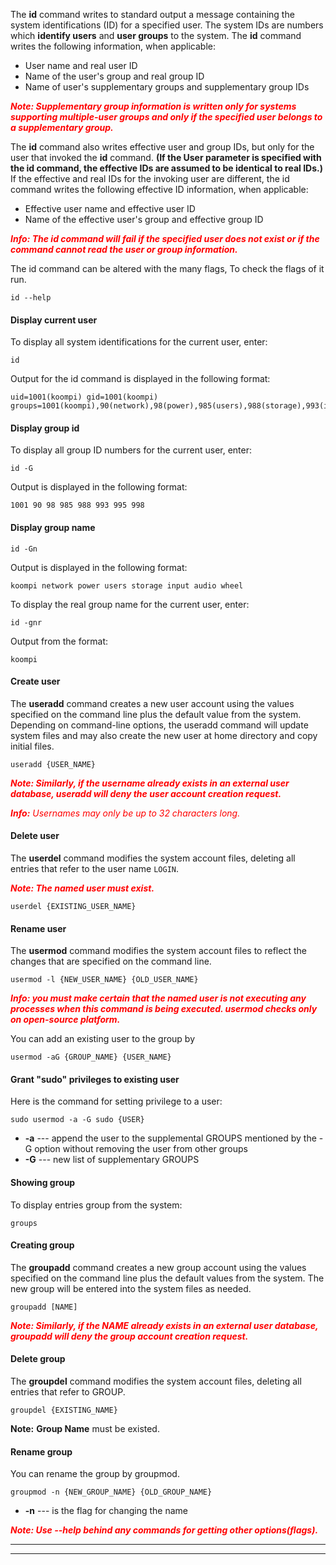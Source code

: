 The **id** command writes to standard output a message containing the system identifications (ID) for a specified user. The system IDs are numbers which **identify users** and **user groups** to the system. The **id** command writes the following information, when applicable:

- User name and real user ID
- Name of the user's group and real group ID
- Name of user's supplementary groups and supplementary group IDs


***<p style="color:red;"> **Note:** Supplementary group information is written only for systems supporting multiple-user groups and only if the specified user belongs to a supplementary group.  </p>***



The **id** command also writes effective user and group IDs, but only for the user that invoked the **id** command. **(If the User parameter is specified with the id command, the effective IDs are assumed to be identical to real IDs.)** If the effective and real IDs for the invoking user are different, the id command writes the following effective ID information, when applicable:

- Effective user name and effective user ID
- Name of the effective user's group and effective group ID



***<p style="color:red;"> **Info:** The **id** command will fail if the specified user does not exist or if the command cannot read the user or group information. </p>***


The id command can be altered with the many flags, To check the flags of it run.
```
id --help
```
#### Display current user
To display all system identifications for the current user, enter: 
```
id 
```
Output for the id command is displayed in the following format: 
```
uid=1001(koompi) gid=1001(koompi) groups=1001(koompi),90(network),98(power),985(users),988(storage),993(input),995(audio),998(wheel)
```
#### Display group id
To display all group ID numbers for the current user, enter:
```
id -G
```
Output is displayed in the following format: 
```
1001 90 98 985 988 993 995 998
```
#### Display group name
```
id -Gn
```
Output is displayed in the following format: 
```
koompi network power users storage input audio wheel
```
To display the real group name for the current user, enter: 
```
id -gnr
```
Output from the format:
```
koompi
```
#### Create user
The **useradd** command creates a new user account using the values specified on the command line plus the default value from the system. Depending on command-line options, the useradd command will update system files and may also create the new user at home directory and copy initial files.

```
useradd {USER_NAME}
```

***<p style="color:red;"> **Note:** Similarly, if the username already exists in an external user database, useradd will deny the user account creation request. </p>***


*<p style="color:red;"> **Info:** Usernames may only be up to 32 characters long.</p>*

#### Delete user
The **userdel**  command modifies the system account files, deleting all entries that refer to the user name `LOGIN`.


***<p style="color:red;"> **Note:** The named user must exist.</p>***


```
userdel {EXISTING_USER_NAME}
```
#### Rename user
The **usermod** command modifies the system account files to reflect the changes that are specified on the command line.
```
usermod -l {NEW_USER_NAME} {OLD_USER_NAME}
```

***<p style="color:red;"> **Info:** you must make certain that the named user is not executing any processes when this command is being executed. **usermod** checks only on open-source platform. </p>***


You can add an existing user to the group by
```
usermod -aG {GROUP_NAME} {USER_NAME}
```

#### Grant "sudo" privileges to existing user
Here is the command for setting privilege to a user:
```
sudo usermod -a -G sudo {USER}
```
- **-a** --- append the user to the supplemental GROUPS mentioned by the -G option without removing the user from other groups
- **-G** --- new list of supplementary GROUPS 

#### Showing group
To display entries group from the system:
```
groups
``` 

#### Creating group
The **groupadd** command creates a new group account using the values specified on the command line plus the default values from the system. The new group will be entered into the system files as needed.
```
groupadd [NAME]
```

***<p style="color:red;"> **Note:** Similarly, if the **NAME** already exists in an external user database, groupadd will deny the group account creation request. </p>***

#### Delete group
The **groupdel** command modifies the system account files, deleting all entries that refer to GROUP. 

```
groupdel {EXISTING_NAME}
```

**Note:** **Group Name** must be existed. 


#### Rename group
You can rename the group by groupmod.
```
groupmod -n {NEW_GROUP_NAME} {OLD_GROUP_NAME}
```

- **-n** --- is the flag for changing the name 
 

***<p style="color:red;"> **Note:** Use **--help** behind any commands for getting other options(flags).  </p>***

---
---